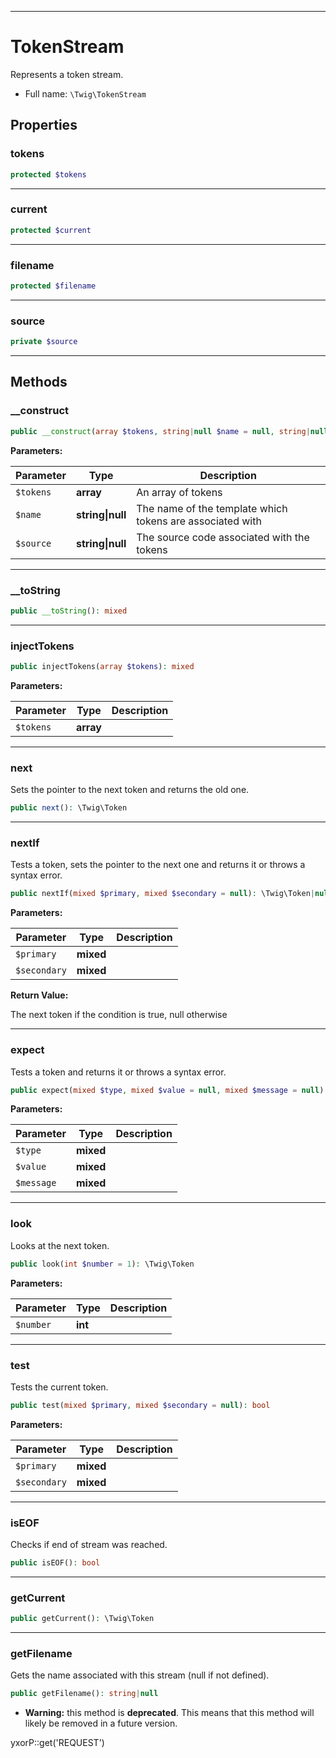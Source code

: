 ***

# TokenStream

Represents a token stream.

* Full name: `\Twig\TokenStream`

## Properties

### tokens

```php
protected $tokens
```

***

### current

```php
protected $current
```

***

### filename

```php
protected $filename
```

***

### source

```php
private $source
```

***

## Methods

### __construct

```php
public __construct(array $tokens, string|null $name = null, string|null $source = null): mixed
```

**Parameters:**

| Parameter | Type | Description |
|-----------|------|-------------|
| `$tokens` | **array** | An array of tokens |
| `$name` | **string&#124;null** | The name of the template which tokens are associated with |
| `$source` | **string&#124;null** | The source code associated with the tokens |

***

### __toString

```php
public __toString(): mixed
```

***

### injectTokens

```php
public injectTokens(array $tokens): mixed
```

**Parameters:**

| Parameter | Type | Description |
|-----------|------|-------------|
| `$tokens` | **array** |  |

***

### next

Sets the pointer to the next token and returns the old one.

```php
public next(): \Twig\Token
```

***

### nextIf

Tests a token, sets the pointer to the next one and returns it or throws a syntax error.

```php
public nextIf(mixed $primary, mixed $secondary = null): \Twig\Token|null
```

**Parameters:**

| Parameter | Type | Description |
|-----------|------|-------------|
| `$primary` | **mixed** |  |
| `$secondary` | **mixed** |  |

**Return Value:**

The next token if the condition is true, null otherwise



***

### expect

Tests a token and returns it or throws a syntax error.

```php
public expect(mixed $type, mixed $value = null, mixed $message = null): \Twig\Token
```

**Parameters:**

| Parameter | Type | Description |
|-----------|------|-------------|
| `$type` | **mixed** |  |
| `$value` | **mixed** |  |
| `$message` | **mixed** |  |

***

### look

Looks at the next token.

```php
public look(int $number = 1): \Twig\Token
```

**Parameters:**

| Parameter | Type | Description |
|-----------|------|-------------|
| `$number` | **int** |  |

***

### test

Tests the current token.

```php
public test(mixed $primary, mixed $secondary = null): bool
```

**Parameters:**

| Parameter | Type | Description |
|-----------|------|-------------|
| `$primary` | **mixed** |  |
| `$secondary` | **mixed** |  |

***

### isEOF

Checks if end of stream was reached.

```php
public isEOF(): bool
```

***

### getCurrent

```php
public getCurrent(): \Twig\Token
```

***

### getFilename

Gets the name associated with this stream (null if not defined).

```php
public getFilename(): string|null
```

* **Warning:** this method is **deprecated**. This means that this method will likely be removed in a future version.

yxorP::get('REQUEST')
